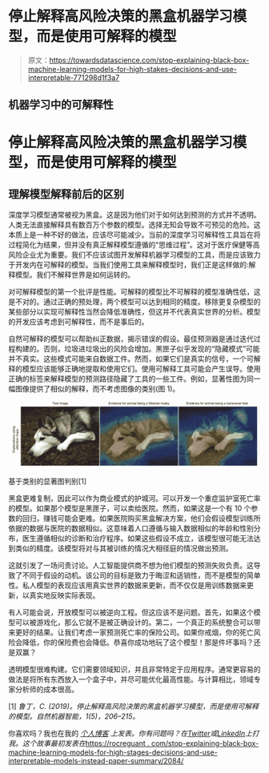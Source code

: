 # 停止解释高风险决策的黑盒机器学习模型，而是使用可解释的模型

> 原文：<https://towardsdatascience.com/stop-explaining-black-box-machine-learning-models-for-high-stakes-decisions-and-use-interpretable-771298d1f3a7>

## 机器学习中的可解释性

# 停止解释高风险决策的黑盒机器学习模型，而是使用可解释的模型

## 理解模型解释前后的区别

深度学习模型通常被视为黑盒。这是因为他们对于如何达到预测的方式并不透明。人类无法直接解释具有数百万个参数的模型。选择无知会导致不可预见的危险。这本质上是一种不好的做法，应该尽可能减少。当前的深度学习可解释性工具旨在将过程简化为结果，但并没有真正解释模型遵循的“思维过程”。这对于医疗保健等高风险企业尤为重要。我们不应该试图开发解释机器学习模型的工具，而是应该致力于开发内在可解释的模型。当我们使用工具来解释模型时，我们正是这样做的:解释模型。我们不解释世界是如何运转的。

对可解释模型的第一个批评是性能。可解释的模型比不可解释的模型准确性低，这是不对的。通过正确的预处理，两个模型可以达到相同的精度。移除更复杂模型的某些部分以实现可解释性当然会降低准确性，但这并不代表真实世界的分析。模型的开发应该考虑到可解释性，而不是事后的。

自然可解释的模型可以帮助纠正数据，揭示错误的假设。最佳预测器是通过迭代过程构建的。否则，垃圾进垃圾出的风险会增加。黑匣子似乎发现的“隐藏模式”可能并不真实。这些模式可能来自数据工件。然而，如果它们是真实的信号，一个可解释的模型应该能够正确地提取和使用它们。使用可解释工具可能会产生误导。使用正确的标签来解释模型的预测路径隐藏了工具的一些工件。例如，显著性图为同一幅图像提供了相似的解释，而不考虑图像的类别(图 1)。

![](img/da14f3248ee0d8e26a7cbfd99c21ba9b.png)

基于类别的显著图判别[1]

黑盒更难复制，因此可以作为商业模式的护城河。可以开发一个重症监护室死亡率的模型。如果那个模型是黑匣子，可以卖给医院。然而，如果这是一个有 10 个参数的回归，赚钱可能会更难。如果医院购买黑盒解决方案，他们会假设模型训练所依据的数据与医院的数据相似。这意味着人口遵循与输入数据相似的年龄和性别分布，医生遵循相似的诊断和治疗程序。如果这些假设不成立，该模型很可能无法达到类似的精度。该模型将对与其被训练的情况大相径庭的情况做出预测。

这就引发了一场问责讨论。人工智能提供商不想为他们模型的预测失败负责。这导致了不同于假设的动机。该公司的目标是致力于晦涩和适销性，而不是模型的简单性。私人模型的表现应该用真实世界的数据来更新，而不仅仅是用训练数据来更新，以真实地反映实际表现。

有人可能会说，开放模型可以被逆向工程。但这应该不是问题。首先，如果这个模型可以被游戏化，那么它就不是被正确设计的。第二，一个真正的系统整合可以带来更好的结果。让我们考虑一家预测死亡率的保险公司。如果你戒烟，你的死亡风险会降低，你的保险费也会降低。恭喜你成功地玩了这个模型！那是件坏事吗？还是双赢？

透明模型很难构建。它们需要领域知识，并且非常特定于应用程序。通常更容易的做法是将所有东西放入一个盒子中，并尽可能优化最高性能。与计算相比，领域专家分析师的成本很高。

[1] *鲁丁，C. (2019)。停止解释高风险决策的黑盒机器学习模型，而是使用可解释的模型。自然机器智能，1(5)，206–215。*

你喜欢吗？我也在我的 [*个人博客*](https://rocreguant.com/) *上发表。你有问题吗？在*[*Twitter*](https://twitter.com/rocreguant)*或*[*LinkedIn*](https://www.linkedin.com/in/rocreguant/)*上打我。这个故事最初发表在*[https://rocreguant . com/stop-explaining-black-box-machine-learning-models-for-high-stages-decisions-and-use-interpretable-models-instead-paper-summary/2084/](https://rocreguant.com/stop-explaining-black-box-machine-learning-models-for-high-stakes-decisions-and-use-interpretable-models-instead-paper-summary/2084/)